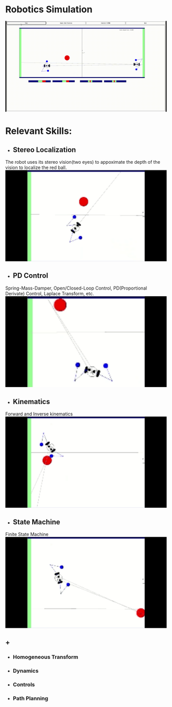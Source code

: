 # Robotics Simulation
![](demo/Roger001.gif)



# Relevant Skills:

- ## Stereo Localization
The robot uses its stereo vision(two eyes) to appoximate the depth of the vision to localize the red ball.\
![](demo/roger-stereoVision.gif)


- ## PD Control
Spring-Mass-Damper, Open/Closed-Loop Control, PD(Proportional Derivate) Control, Laplace Transform, etc.\
![](demo/roger-PDcontrol.gif)


- ## Kinematics
Forward and Inverse kinematics\
![](demo/roger-kinematics.gif)


- ## State Machine
Finite State Machine\
![](demo/roger-statemachine.gif)

## +
- ### Homogeneous Transform
- ### Dynamics
- ### Controls
- ### Path Planning



